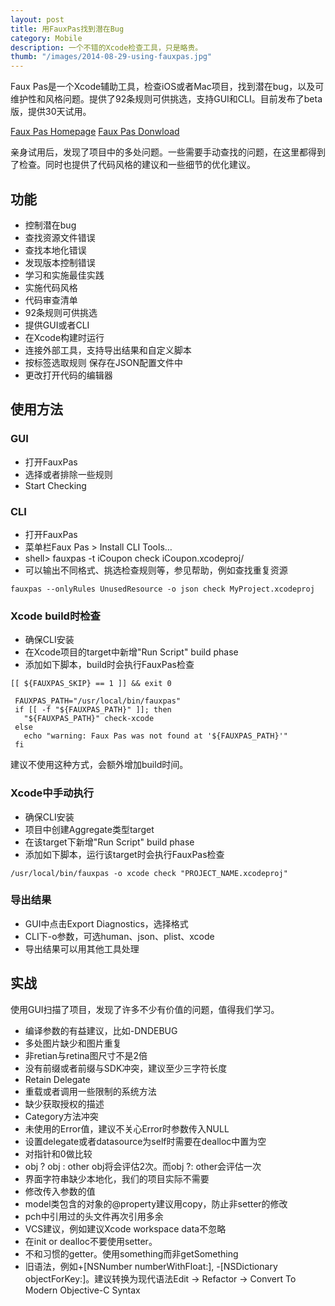 ```yaml
---
layout: post
title: 用FauxPas找到潜在Bug
category: Mobile
description: 一个不错的Xcode检查工具，只是略贵。
thumb: "/images/2014-08-29-using-fauxpas.jpg"
---
```

Faux Pas是一个Xcode辅助工具，检查iOS或者Mac项目，找到潜在bug，以及可维护性和风格问题。提供了92条规则可供挑选，支持GUI和CLI。目前发布了beta版，提供30天试用。

[Faux Pas Homepage](http://fauxpasapp.com/)
[Faux Pas Donwload](http://fauxpasapp.com/try/)

亲身试用后，发现了项目中的多处问题。一些需要手动查找的问题，在这里都得到了检查。同时也提供了代码风格的建议和一些细节的优化建议。

## 功能

 - 控制潜在bug
 - 查找资源文件错误
 - 查找本地化错误
 - 发现版本控制错误
 - 学习和实施最佳实践
 - 实施代码风格
 - 代码审查清单
 - 92条规则可供挑选
 - 提供GUI或者CLI
 - 在Xcode构建时运行
 - 连接外部工具，支持导出结果和自定义脚本
 - 按标签选取规则 保存在JSON配置文件中
 - 更改打开代码的编辑器

## 使用方法

### GUI

 - 打开FauxPas
 - 选择或者排除一些规则
 - Start Checking
    
### CLI

 - 打开FauxPas
 - 菜单栏Faux Pas > Install CLI Tools…
 - shell> fauxpas -t iCoupon check iCoupon.xcodeproj/
 - 可以输出不同格式、挑选检查规则等，参见帮助，例如查找重复资源

 ```
 fauxpas --onlyRules UnusedResource -o json check MyProject.xcodeproj
 ```
 
### Xcode build时检查

 - 确保CLI安装
 - 在Xcode项目的target中新增"Run Script" build phase
 - 添加如下脚本，build时会执行FauxPas检查
  
```
[[ ${FAUXPAS_SKIP} == 1 ]] && exit 0

 FAUXPAS_PATH="/usr/local/bin/fauxpas"
 if [[ -f "${FAUXPAS_PATH}" ]]; then
   "${FAUXPAS_PATH}" check-xcode
 else
   echo "warning: Faux Pas was not found at '${FAUXPAS_PATH}'"
 fi
```
建议不使用这种方式，会额外增加build时间。

### Xcode中手动执行

 - 确保CLI安装
 - 项目中创建Aggregate类型target
 - 在该target下新增"Run Script" build phase
 - 添加如下脚本，运行该target时会执行FauxPas检查
 
 ```
 /usr/local/bin/fauxpas -o xcode check "PROJECT_NAME.xcodeproj"
 ```
 
### 导出结果

 - GUI中点击Export Diagnostics，选择格式
 - CLI下-o参数，可选human、json、plist、xcode
 - 导出结果可以用其他工具处理

## 实战

使用GUI扫描了项目，发现了许多不少有价值的问题，值得我们学习。

 - 编译参数的有益建议，比如-DNDEBUG
 - 多处图片缺少和图片重复
 - 非retian与retina图尺寸不是2倍
 - 没有前缀或者前缀与SDK冲突，建议至少三字符长度
 - Retain Delegate
 - 重载或者调用一些限制的系统方法
 - 缺少获取授权的描述
 - Category方法冲突
 - 未使用的Error值，建议不关心Error时参数传入NULL
 - 设置delegate或者datasource为self时需要在dealloc中置为空
 - 对指针和0做比较
 - obj ? obj : other obj将会评估2次。而obj ?: other会评估一次
 - 界面字符串缺少本地化，我们的项目实际不需要
 - 修改传入参数的值
 - model类包含的对象的@property建议用copy，防止非setter的修改
 - pch中引用过的头文件再次引用多余
 - VCS建议，例如建议Xcode workspace data不忽略
 - 在init or dealloc不要使用setter。
 - 不和习惯的getter。使用something而非getSomething
 - 旧语法，例如+[NSNumber numberWithFloat:], -[NSDictionary objectForKey:]。建议转换为现代语法Edit → Refactor → Convert To Modern Objective-C Syntax